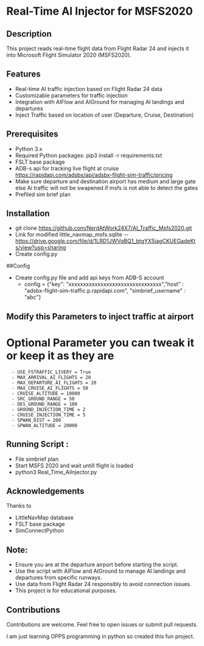 #  Real-Time AI Injector for MSFS2020

## Description
This project reads real-time flight data from Flight Radar 24 and injects it into Microsoft Flight Simulator 2020 (MSFS2020).

## Features
- Real-time AI traffic injection based on Flight Radar 24 data
- Customizable parameters for traffic injection
- Integration with AIFlow and AIGround for managing AI landings and departures
- Inject Traffic based on location of user (Departure, Cruise, Destination)

## Prerequisites
- Python 3.x
- Required Python packages: pip3 install -r requirements.txt
- FSLT base package
- ADB-s api for tracking live flight at cruise https://rapidapi.com/adsbx/api/adsbx-flight-sim-traffic/pricing
- Make sure departure and destination airport has medium and large gate else Ai traffic will not be swapened if msfs is not able to detect the gates
- Prefiled sim brief plan

## Installation
- git clone https://github.com/NerdAtWork24X7/AI_Traffic_Msfs2020.git
- Link for modified little_navmap_msfs.sqlite -- https://drive.google.com/file/d/1LRD1JWVqBQ1_btgYX5jagCKUEGadeKts/view?usp=sharing
- Create config.py

##Config
 - Create config.py file and add api keys from ADB-S account
   - config = {"key": "xxxxxxxxxxxxxxxxxxxxxxxxxxxxxxxx","host" : "adsbx-flight-sim-traffic.p.rapidapi.com", "simbrief_username" : "abc"}


## Modify this Parameters to inject traffic at airport
  # Optional Parameter you can tweak it or keep it as they are
      - USE_FSTRAFFIC_LIVERY = True
      - MAX_ARRIVAL_AI_FLIGHTS = 20
      - MAX_DEPARTURE_AI_FLIGHTS = 20
      - MAX_CRUISE_AI_FLIGHTS = 50
      - CRUISE_ALTITUDE = 10000
      - SRC_GROUND_RANGE = 50 
      - DES_GROUND_RANGE = 100
      - GROUND_INJECTION_TIME = 2
      - CRUISE_INJECTION_TIME = 5
      - SPWAN_DIST = 200
      - SPWAN_ALTITUDE = 20000




## Running Script :
  - File simbrief plan
  - Start MSFS 2020 and wait untill flight is loaded
  - python3 Real_Time_AiInjector.py


## Acknowledgements
Thanks to
 - LittleNavMap database
 - FSLT base package
 - SimConnectPython


## Note:
- Ensure you are at the departure airport before starting the script.
- Use the script with AIFlow and AIGround to manage AI landings and departures from specific runways.
- Use data from Flight Radar 24 responsibly to avoid connection issues.
- This project is for educational purposes.

## Contributions
Contributions are welcome. Feel free to open issues or submit pull requests.

I am just learning OPPS programming in python so created this fun project.
